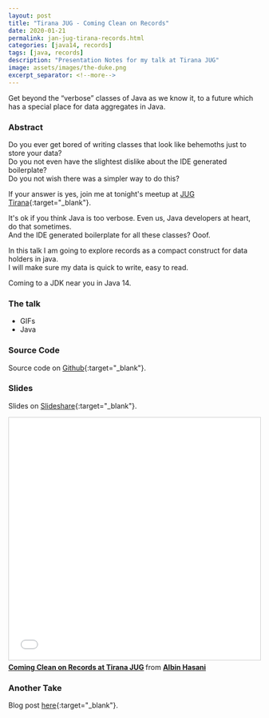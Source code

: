 ```yaml
---
layout: post
title: "Tirana JUG - Coming Clean on Records"
date: 2020-01-21
permalink: jan-jug-tirana-records.html
categories: [java14, records]
tags: [java, records]
description: "Presentation Notes for my talk at Tirana JUG"
image: assets/images/the-duke.png
excerpt_separator: <!--more-->
---
```


Get beyond the “verbose” classes of Java as we know it, to a future which has a special place for data aggregates in Java.

<!--more-->

### Abstract

Do you ever get bored of writing classes that look like behemoths just to store your data?  
Do you not even have the slightest dislike about the IDE generated boilerplate?  
Do you not wish there was a simpler way to do this?

If your answer is yes, join me at tonight's meetup at [JUG Tirana](https://www.meetup.com/Java-User-Group-Tirana/events/267691374/){:target="_blank"}.

It's ok if you think Java is too verbose. Even us, Java developers at heart, do that sometimes.  
And the IDE generated boilerplate for all these classes? Ooof.

In this talk I am going to explore records as a compact construct for data holders in java.  
I will make sure my data is quick to write, easy to read.

Coming to a JDK near you in Java 14.

### The talk

- GIFs
- Java

### Source Code

Source code on [Github](https://github.com/albihasani94/coming-clean-on-records){:target="_blank"}.

### Slides

Slides on [Slideshare](https://www.slideshare.net/AlbinHasani/coming-clean-on-records-at-tirana-jug){:target="_blank"}.

<iframe src="//www.slideshare.net/slideshow/embed_code/key/kecpeO4ysib5eF" width="595" height="485" frameborder="0" marginwidth="0" marginheight="0" scrolling="no" style="border:1px solid #CCC; border-width:1px; margin-bottom:5px; max-width: 100%;" allowfullscreen> </iframe> <div style="margin-bottom:5px"> <strong> <a href="//www.slideshare.net/AlbinHasani/coming-clean-on-records-at-tirana-jug" title="Coming Clean on Records at Tirana JUG" target="_blank">Coming Clean on Records at Tirana JUG</a> </strong> from <strong><a href="https://www.slideshare.net/AlbinHasani" target="_blank">Albin Hasani</a></strong> </div>

### Another Take

Blog post [here](https://www.albinhasani.net/coming-clean-on-records.html){:target="_blank"}.
